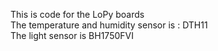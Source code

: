 This is code for the LoPy boards <br>
The temperature and humidity sensor is : DTH11 <br>
The light sensor is BH1750FVI <br>
